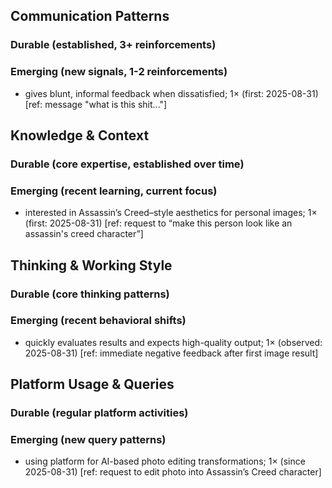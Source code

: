 ## Communication Patterns
### Durable (established, 3+ reinforcements)

### Emerging (new signals, 1-2 reinforcements)
- gives blunt, informal feedback when dissatisfied; 1× (first: 2025-08-31) [ref: message "what is this shit..."]

## Knowledge & Context
### Durable (core expertise, established over time)

### Emerging (recent learning, current focus)
- interested in Assassin’s Creed–style aesthetics for personal images; 1× (first: 2025-08-31) [ref: request to “make this person look like an assassin's creed character”]

## Thinking & Working Style
### Durable (core thinking patterns)

### Emerging (recent behavioral shifts)
- quickly evaluates results and expects high-quality output; 1× (observed: 2025-08-31) [ref: immediate negative feedback after first image result]

## Platform Usage & Queries
### Durable (regular platform activities)

### Emerging (new query patterns)
- using platform for AI-based photo editing transformations; 1× (since 2025-08-31) [ref: request to edit photo into Assassin’s Creed character]